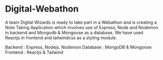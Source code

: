 # Digital-Webathon

A team Digital Wizards is ready to take part in a Webathon and is creating a Note Taking Application which involves use of Express, Node and Nodemon in backend and Mongodb &amp; Mongoose as a database. We have used Reactjs in frontend and tailwindcss as a styling module.

Backend : Express, Nodejs, Nodemon
Database : MongoDB & Mongoose
Frontend : Reactjs & Tailwind